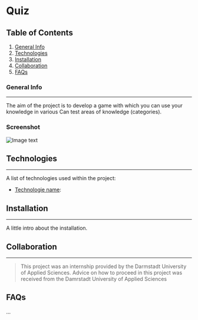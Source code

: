 # Quiz

## Table of Contents
1. [General Info](#general-info)
2. [Technologies](#technologies)
3. [Installation](#installation)
4. [Collaboration](#collaboration)
5. [FAQs](#faqs)

### General Info
***
The aim of the project is to develop a game with which you can use your knowledge in various
Can test areas of knowledge (categories).
### Screenshot
![Image text](https://www.united-internet.de/fileadmin/user_upload/Brands/Downloads/Logo_IONOS_by.jpg)

## Technologies
***
A list of technologies used within the project:
* [Technologie name](https://example.com): 


## Installation
***
A little intro about the installation. 

## Collaboration
***

> This project was an internship provided by the Darmstadt University of Applied Sciences.
> Advice on how to proceed in this project was received from the Damrstadt University of Applied Sciences

## FAQs
...
